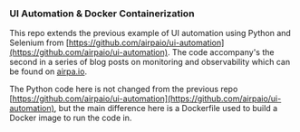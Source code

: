 ### UI Automation & Docker Containerization

This repo extends the previous example of UI automation using Python and Selenium from [https://github.com/airpaio/ui-automation](https://github.com/airpaio/ui-automation). The code accompany's the second in a series of blog posts on monitoring and observability which can be found on [airpa.io](https://airpa.io/post/ui-automation-observability-docker).

The Python code here is not changed from the previous repo [https://github.com/airpaio/ui-automation](https://github.com/airpaio/ui-automation), but the main difference here is a Dockerfile used to build a Docker image to run the code in.
